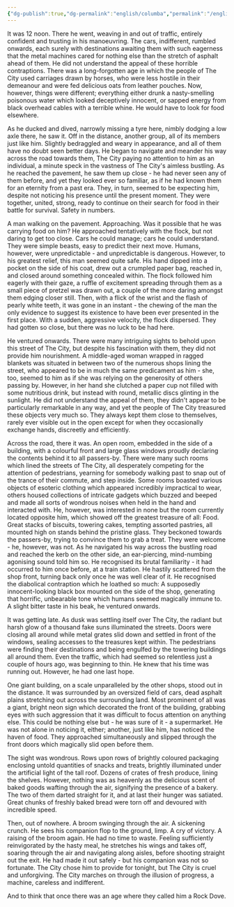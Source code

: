 ```yaml
---
{"dg-publish":true,"dg-permalink":"english/columba","permalink":"/english/columba/"}
---
```



It was 12 noon. There he went, weaving in and out of traffic, entirely confident and trusting in his manoeuvring. The cars, indifferent, rumbled onwards, each surely with destinations awaiting them with such eagerness that the metal machines cared for nothing else than the stretch of asphalt ahead of them. He did not understand the appeal of these horrible contraptions. There was a long-forgotten age in which the people of The City used carriages drawn by horses, who were less hostile in their demeanour and were fed delicious oats from leather pouches. Now, however, things were different; everything either drunk a nasty-smelling poisonous water which looked deceptively innocent, or sapped energy from black overhead cables with a terrible whine. He would have to look for food elsewhere.

As he ducked and dived, narrowly missing a tyre here, nimbly dodging a low axle there, he saw it. Off in the distance, another group, all of its members just like him. Slightly bedraggled and weary in appearance, and all of them have no doubt seen better days. He began to navigate and meander his way across the road towards them, The City paying no attention to him as an individual, a minute speck in the vastness of The City's aimless bustling. As he reached the pavement, he saw them up close - he had never seen any of them before, and yet they looked ever so familiar, as if he had known them for an eternity from a past era. They, in turn, seemed to be expecting him, despite not noticing his presence until the present moment. They were together, united, strong, ready to continue on their search for food in their battle for survival. Safety in numbers.

A man walking on the pavement. Approaching. Was it possible that he was carrying food on him? He approached tentatively with the flock, but not daring to get too close. Cars he could manage; cars he could understand. They were simple beasts, easy to predict their next move. Humans, however, were unpredictable - and unpredictable is dangerous. However, to his greatest relief, this man seemed quite safe. His hand dipped into a pocket on the side of his coat, drew out a crumpled paper bag, reached in, and closed around something concealed within. The flock followed him eagerly with their gaze, a ruffle of excitement spreading through them as a small piece of pretzel was drawn out, a couple of the more daring amongst them edging closer still. Then, with a flick of the wrist and the flash of pearly white teeth, it was gone in an instant - the chewing of the man the only evidence to suggest its existence to have been ever presented in the first place. With a sudden, aggressive velocity, the flock dispersed. They had gotten so close, but there was no luck to be had here.

He ventured onwards. There were many intriguing sights to behold upon this street of The City, but despite his fascination with them, they did not provide him nourishment. A middle-aged woman wrapped in ragged blankets was situated in between two of the numerous shops lining the street, who appeared to be in much the same predicament as him - she, too, seemed to him as if she was relying on the generosity of others passing by. However, in her hand she clutched a paper cup not filled with some nutritious drink, but instead with round, metallic discs glinting in the sunlight. He did not understand the appeal of them, they didn't appear to be particularly remarkable in any way, and yet the people of The City treasured these objects very much so. They always kept them close to themselves, rarely ever visible out in the open except for when they occasionally exchange hands, discreetly and efficiently.

Across the road, there it was. An open room, embedded in the side of a building, with a colourful front and large glass windows proudly declaring the contents behind it to all passers-by. There were many such rooms which lined the streets of The City, all desperately competing for the attention of pedestrians, yearning for somebody walking past to snap out of the trance of their commute, and step inside. Some rooms boasted various objects of esoteric clothing which appeared incredibly impractical to wear, others housed collections of intricate gadgets which buzzed and beeped and made all sorts of wondrous noises when held in the hand and interacted with. He, however, was interested in none but the room currently located opposite him, which showed off the greatest treasure of all: Food. Great stacks of biscuits, towering cakes, tempting assorted pastries, all mounted high on stands behind the pristine glass. They beckoned towards the passers-by, trying to convince them to grab a treat. They were welcome - he, however, was not. As he navigated his way across the bustling road and reached the kerb on the other side, an ear-piercing, mind-numbing agonising sound told him so. He recognised its brutal familiarity - it had occurred to him once before, at a train station. He hastily scattered from the shop front, turning back only once he was well clear of it. He recognised the diabolical contraption which he loathed so much: A supposedly innocent-looking black box mounted on the side of the shop, generating that horrific, unbearable tone which humans seemed magically immune to. A slight bitter taste in his beak, he ventured onwards.

It was getting late. As dusk was settling itself over The City, the radiant but harsh glow of a thousand fake suns illuminated the streets. Doors were closing all around while metal grates slid down and settled in front of the windows, sealing accesses to the treasures kept within. The pedestrians were finding their destinations and being engulfed by the towering buildings all around them. Even the traffic, which had seemed so relentless just a couple of hours ago, was beginning to thin. He knew that his time was running out. However, he had one last hope.

One giant building, on a scale unparalleled by the other shops, stood out in the distance. It was surrounded by an oversized field of cars, dead asphalt plains stretching out across the surrounding land. Most prominent of all was a giant, bright neon sign which decorated the front of the building, grabbing eyes with such aggression that it was difficult to focus attention on anything else. This could be nothing else but - he was sure of it - a supermarket. He was not alone in noticing it, either; another, just like him, has noticed the haven of food. They approached simultaneously and slipped through the front doors which magically slid open before them.

The sight was wondrous. Rows upon rows of brightly coloured packaging enclosing untold quantities of snacks and treats, brightly illuminated under the artificial light of the tall roof. Dozens of crates of fresh produce, lining the shelves. However, nothing was as heavenly as the delicious scent of baked goods wafting through the air, signifying the presence of a bakery. The two of them darted straight for it, and at last their hunger was satiated. Great chunks of freshly baked bread were torn off and devoured with incredible speed.

Then, out of nowhere. A broom swinging through the air. A sickening crunch. He sees his companion flop to the ground, limp. A cry of victory. A raising of the broom again. He had no time to waste. Feeling sufficiently reinvigorated by the hasty meal, he stretches his wings and takes off, soaring through the air and navigating along aisles, before shooting straight out the exit. He had made it out safely - but his companion was not so fortunate. The City chose him to provide for tonight, but The City is cruel and unforgiving. The City marches on through the illusion of progress, a machine, careless and indifferent.

And to think that once there was an age where they called him a Rock Dove.
